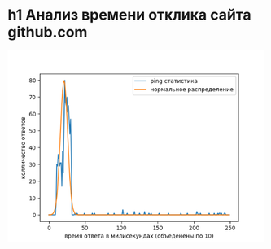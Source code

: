 # h1 Анализ времени отклика сайта github.com 




![Image alt](https://github.com/Lukashevskiy/cppTasks/raw/master/taskforNetwork/analyzePing/graph.png)

